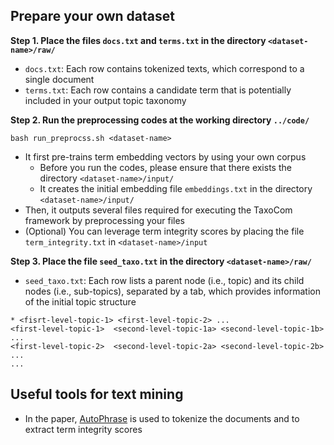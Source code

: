 
## Prepare your own dataset

**Step 1. Place the files `docs.txt` and `terms.txt` in the directory `<dataset-name>/raw/`**

- `docs.txt`: Each row contains tokenized texts, which correspond to a single document
- `terms.txt`: Each row contains a candidate term that is potentially included in your output topic taxonomy

**Step 2. Run the preprocessing codes at the working directory `../code/`** 

```
bash run_preprocss.sh <dataset-name>
```

- It first pre-trains term embedding vectors by using your own corpus
  - Before you run the codes, please ensure that there exists the directory `<dataset-name>/input/`
  - It creates the initial embedding file `embeddings.txt` in the directory `<dataset-name>/input/`
- Then, it outputs several files required for executing the TaxoCom framework by preprocessing your files
- (Optional) You can leverage term integrity scores by placing the file `term_integrity.txt` in `<dataset-name>/input`

**Step 3. Place the file `seed_taxo.txt` in the directory `<dataset-name>/raw/`**

- `seed_taxo.txt`: Each row lists a parent node (i.e., topic) and its child nodes (i.e., sub-topics), separated by a tab, which provides information of the initial topic structure
```
* <fisrt-level-topic-1> <first-level-topic-2> ...
<first-level-topic-1>  <second-level-topic-1a> <second-level-topic-1b> ...
<first-level-topic-2>  <second-level-topic-2a> <second-level-topic-2b>  ...
...
```

## Useful tools for text mining

- In the paper, [AutoPhrase](https://github.com/shangjingbo1226/AutoPhrase) is used to tokenize the documents and to extract term integrity scores
